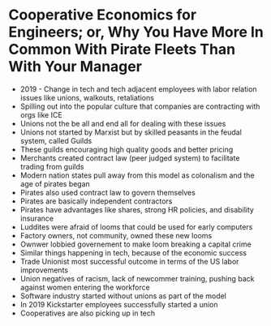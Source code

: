 # Cooperative Economics for Engineers; or, Why You Have More In Common With Pirate Fleets Than With Your Manager

* 2019 - Change in tech and tech adjacent employees with labor relation issues like unions, walkouts, retaliations
* Spilling out into the popular culture that companies are contracting with orgs like ICE
* Unions not the be all and end all for dealing with these issues
* Unions not started by Marxist but by skilled peasants in the feudal system, called Guilds
* These guilds encouraging high quality goods and better pricing
* Merchants created contract law (peer judged system) to facilitate trading from guilds
* Modern nation states pull away from this model as colonalism and the age of pirates began
* Pirates also used contract law to govern themselves
* Pirates are basically independent contractors
* Pirates have advantages like shares, strong HR policies, and disability insurance
* Luddites were afraid of looms that could be used for early computers
* Factory owners, not community, owned these new looms
* Ownwer lobbied governement to make loom breaking a capital crime
* Similar things happening in tech, because of the economic success
* Trade Unionist most successful outcome in terms of the US labor improvements
* Union negatives of racism, lack of newcommer training, pushing back against women entering the workforce
* Software industry started without unions as part of the model
* In 2019 Kickstarter employees successfully started a union
* Cooperatives are also picking up in tech
